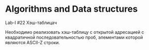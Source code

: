 # Algorithms and Data structures
Lab-I \#22 Хэш-таблицач 

Необходимо реализовать хэш-таблицу с открытой адресацией с квадратичной последовательностью проб, элементами которой являются ASCII-Z строки.
